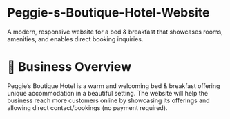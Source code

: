 # Peggie-s-Boutique-Hotel-Website
A modern, responsive website for a bed &amp; breakfast that showcases rooms, amenities, and enables direct booking inquiries.

# 🏨 Business Overview


Peggie’s Boutique Hotel is a warm and welcoming bed & breakfast offering unique accommodation in a beautiful setting. The website will help the business reach more customers online by showcasing its offerings and allowing direct contact/bookings (no payment required).


